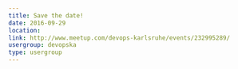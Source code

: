 ```yaml
---
title: Save the date!
date: 2016-09-29
location: 
link: http://www.meetup.com/devops-karlsruhe/events/232995289/
usergroup: devopska
type: usergroup
---
```

